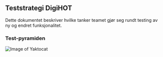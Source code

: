 ## Teststrategi DigiHOT

Dette dokumentet beskriver hvilke tanker teamet gjør seg rundt testing av ny og endret funksjonalitet. 


### Test-pyramiden


![Image of Yaktocat](https://octodex.github.com/images/yaktocat.png)
